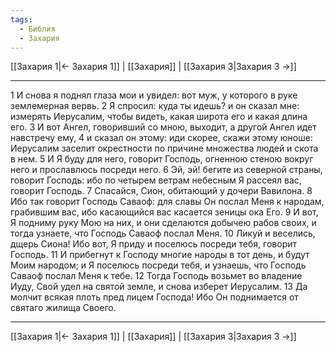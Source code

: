 ```yaml
---
tags:
  - Библия
  - Захария
---
```

[[Захария 1|← Захария 1]] | [[Захария]] | [[Захария 3|Захария 3 →]]

---
1 И снова я поднял глаза мои и увидел: вот муж, у которого в руке землемерная вервь.
2 Я спросил: куда ты идешь? и он сказал мне: измерять Иерусалим, чтобы видеть, какая широта его и какая длина его.
3 И вот Ангел, говоривший со мною, выходит, а другой Ангел идет навстречу ему,
4 и сказал он этому: иди скорее, скажи этому юноше: Иерусалим заселит окрестности по причине множества людей и скота в нем.
5 И Я буду для него, говорит Господь, огненною стеною вокруг него и прославлюсь посреди него.
6 Эй, эй! бегите из северной страны, говорит Господь: ибо по четырем ветрам небесным Я рассеял вас, говорит Господь.
7 Спасайся, Сион, обитающий у дочери Вавилона.
8 Ибо так говорит Господь Саваоф: для славы Он послал Меня к народам, грабившим вас, ибо касающийся вас касается зеницы ока Его.
9 И вот, Я подниму руку Мою на них, и они сделаются добычею рабов своих, и тогда узнаете, что Господь Саваоф послал Меня.
10 Ликуй и веселись, дщерь Сиона! Ибо вот, Я приду и поселюсь посреди тебя, говорит Господь.
11 И прибегнут к Господу многие народы в тот день, и будут Моим народом; и Я поселюсь посреди тебя, и узнаешь, что Господь Саваоф послал Меня к тебе.
12 Тогда Господь возьмет во владение Иуду, Свой удел на святой земле, и снова изберет Иерусалим.
13 Да молчит всякая плоть пред лицем Господа! Ибо Он поднимается от святаго жилища Своего.

---
[[Захария 1|← Захария 1]] | [[Захария]] | [[Захария 3|Захария 3 →]]